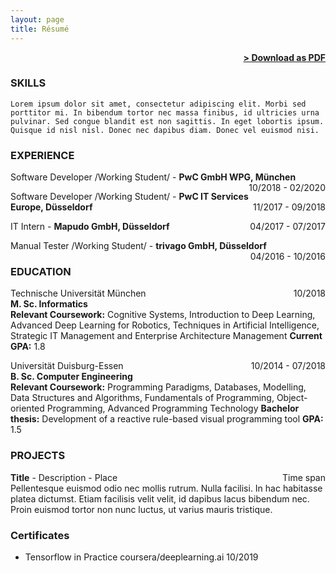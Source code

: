 ```yaml
---
layout: page
title: Résumé
---
```


<span style="float: right; "><a href="{{ '/assets/resume.pdf' | prepend: site.baseurl }}"><strong>> Download as PDF</strong></a> </span>
<br>

### SKILLS
``` Lorem ipsum dolor sit amet, consectetur adipiscing elit. Morbi sed porttitor mi. In bibendum tortor nec massa finibus, id ultricies urna pulvinar. Sed congue blandit est non sagittis. In eget lobortis ipsum. Quisque id nisl nisl. Donec nec dapibus diam. Donec vel euismod nisi.  ```  

### EXPERIENCE

Software Developer /Working Student/ - **PwC GmbH WPG, München** <span style="float: right; ">10/2018 - 02/2020</span>  
 
Software Developer /Working Student/ - **PwC IT Services Europe, Düsseldorf** <span style="float: right; ">11/2017 - 09/2018</span>  

IT Intern - **Mapudo GmbH, Düsseldorf** <span style="float: right; ">04/2017 - 07/2017</span>  

Manual Tester /Working Student/ - **trivago GmbH, Düsseldorf** <span style="float: right; ">04/2016 - 10/2016</span>  

### EDUCATION

Technische Universität München <span style="float: right; ">10/2018</span>  
**M. Sc. Informatics**  
**Relevant Coursework:** Cognitive Systems, Introduction to Deep Learning, Advanced Deep Learning for Robotics, Techniques in Artificial Intelligence, Strategic IT Management and Enterprise Architecture Management
**Current GPA:** 1.8

Universität Duisburg-Essen <span style="float: right; ">10/2014 - 07/2018</span>  
**B. Sc. Computer Engineering**  
**Relevant Coursework:** Programming Paradigms, Databases, Modelling, Data Structures and Algorithms, Fundamentals of Programming, Object-oriented Programming,  Advanced Programming Technology
**Bachelor thesis:** Development of a reactive rule-based visual programming tool
**GPA:** 1.5

### PROJECTS
**Title** - Description - Place <span style="float: right; ">Time span</span>  
Pellentesque euismod odio nec mollis rutrum. Nulla facilisi. In hac habitasse platea dictumst. Etiam facilisis velit velit, id dapibus lacus bibendum nec. Proin euismod tortor non nunc luctus, ut varius mauris tristique.  

### Certificates

- Tensorflow in Practice coursera/deeplearning.ai 10/2019
